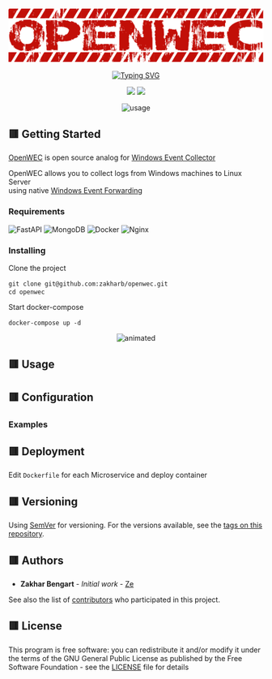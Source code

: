 <p align="center">
  <a href="https://www.linkedin.com/in/zakharb/openwec">
  <img src="img/logo.png" alt="Caution Font" />
</p>

<p align="center">

  <a href="https://git.io/typing-svg">
    <img src="https://readme-typing-svg.herokuapp.com?font=Fira+Code&weight=600&pause=1000&color=C20F08&width=435&lines=Open-source+Windows+Event+Collector" alt="Typing SVG" />
  </a>  

</p>

<p align="center">
  <img src="https://img.shields.io/badge/version-0.1-red" height="20"/>
  <img src="https://img.shields.io/badge/python-3.11-red" height="20"/>
</p>


<p align="center">
  <img src="img/usage.gif" alt="usage" />
</p>


## :red_square: Getting Started

[OpenWEC](https://github.com/zakharb/openwec) is open source analog for [Windows Event Collector](https://learn.microsoft.com/en-us/windows/win32/wec/windows-event-collector)   

OpenWEC allows you to collect logs from Windows machines to Linux Server   
using native [Windows Event Forwarding](https://social.technet.microsoft.com/wiki/contents/articles/33895.windows-event-forwarding-survival-guide.aspx)

### Requirements

![FastAPI](https://img.shields.io/badge/FastAPI-005571?style=for-the-badge&logo=fastapi)
![MongoDB](https://img.shields.io/badge/MongoDB-%234ea94b.svg?style=for-the-badge&logo=mongodb&logoColor=white)
![Docker](https://img.shields.io/badge/docker-%230db7ed.svg?style=for-the-badge&logo=docker&logoColor=white)
![Nginx](https://img.shields.io/badge/nginx-%23009639.svg?style=for-the-badge&logo=nginx&logoColor=white)

### Installing

Clone the project

```
git clone git@github.com:zakharb/openwec.git
cd openwec
```

Start docker-compose

```
docker-compose up -d
```

<p align="center">
  <img src="img/install.gif" alt="animated" />
</p>

## :red_square: Usage  


## :red_square: Configuration  


### Examples  

## :red_square: Deployment

Edit `Dockerfile` for each Microservice and deploy container

## :red_square: Versioning

Using [SemVer](http://semver.org/) for versioning. For the versions available, see the [tags on this repository](https://github.com/zakharb/openwec/tags). 

## :red_square: Authors

* **Zakhar Bengart** - *Initial work* - [Ze](https://github.com/zakharb)

See also the list of [contributors](https://github.com/zakharb/openwec/contributors) who participated in this project.

## :red_square: License

This program is free software: you can redistribute it and/or modify it under the terms of the GNU General Public License as published by the Free Software Foundation - see the [LICENSE](LICENSE) file for details
